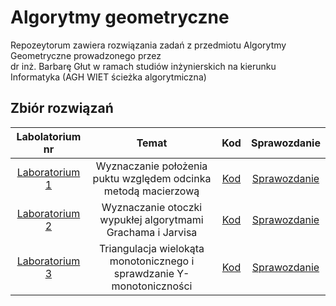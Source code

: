 # Algorytmy geometryczne

Repozeytorum zawiera rozwiązania zadań z przedmiotu Algorytmy Geometryczne prowadzonego przez<br>
dr inż. Barbarę Głut w ramach studiów inżynierskich na kierunku Informatyka (AGH WIET ścieżka algorytmiczna)<br>

## Zbiór rozwiązań
| Labolatorium nr| Temat | Kod | Sprawozdanie
|:-------------:|:-------------:|:-------------:|:-------------:|
| [Laboratorium 1](https://github.com/sumo-slonik/Algorytmy_geometryczne/blob/main/Lab%201) | Wyznaczanie położenia puktu względem odcinka metodą macierzową |[Kod](https://github.com/sumo-slonik/Algorytmy_geometryczne/blob/main/Lab%201/Nowakowski%20_kod_1.ipynb)|[Sprawozdanie](https://github.com/sumo-slonik/Algorytmy_geometryczne/blob/main/Lab%201/Nowakowski_1_spr.pdf)
| [Laboratorium 2](https://github.com/sumo-slonik/Algorytmy_geometryczne/blob/main/Lab%202) | Wyznaczanie otoczki wypukłej algorytmami Grachama i Jarvisa |[Kod](https://github.com/sumo-slonik/Algorytmy_geometryczne/blob/main/Lab%202/Nowakowski_kod_2%20(2).ipynb)|[Sprawozdanie](https://github.com/sumo-slonik/Algorytmy_geometryczne/blob/main/Lab%202/Nowakowski_2_spr.pdf)
| [Laboratorium 3](https://github.com/sumo-slonik/Algorytmy_geometryczne/blob/main/Lab%203) | Triangulacja wielokąta monotonicznego i sprawdzanie Y-monotoniczności |[Kod](https://github.com/sumo-slonik/Algorytmy_geometryczne/blob/main/Lab%203/Lab3Geometryczne.ipynb)|[Sprawozdanie](https://www.youtube.com/watch?v=dQw4w9WgXcQ)
